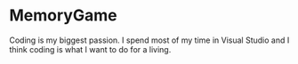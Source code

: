 ﻿# MemoryGame
Coding is my biggest passion. I spend most of my time in Visual Studio and I think coding is what I want to do for a living.
